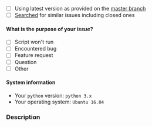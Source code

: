 <!--
Please follow the guide below

- You will be asked some questions and requested to provide some information, please read them CAREFULLY and answer honestly
- Put an `x` into all the boxes [ ] relevant to your *issue* (like that [x])
- Use *Preview* tab to see how your issue will actually look like
-->

- [ ] Using latest version as provided on the [master branch](https://github.com/ritiek/spotify-downloader/tree/master)
- [ ] [Searched](https://github.com/ritiek/spotify-downloader/issues?utf8=%E2%9C%93&q=is%3Aissue) for similar issues including closed ones

#### What is the purpose of your *issue*?
- [ ] Script won't run
- [ ] Encountered bug
- [ ] Feature request
- [ ] Question
- [ ] Other

#### System information
- Your `python` version: `python 3.x`
- Your operating system: `Ubuntu 16.04`

### Description
<!-- Provide as much information possible with relevant examples and whatever you have tried below -->






<!-- Give your issue a relevant title and you are good to go -->
